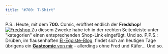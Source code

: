 ```yaml
---
title: "#700: T-Shirt"
---
```


P.S.: Heute, mit dem <strong>700.</strong> Comic, eröffnet endlich der <strong>Fredshop</strong>!
<a href="http://www.spreadshirt.net/shop.php?sid=125913" tagret="_blank"><img src="http://www.fonflatter.de/bilder/fredshirt.jpg" alt="Fredshop"> </a>
Zu diesem Zwecke habe ich in der rechten Seitenleiste unter "kategorien" einen entsprechenden Shop-Link eingefügt.
Und so.
P.P.S.: Drüben, im flausenhaften <a href="http://www.el-egoiste.de/blog/">El-Egoiste-Blog</a>, findet sich am heutigen Tage übrigens ein <a href="http://www.el-egoiste.de/blog/2007/08/19/gast-fonflatter-i-meer/"><strong>Gastcomic</strong> von mir</a> - allerdings ohne Fred und Käfer...
Und so.

